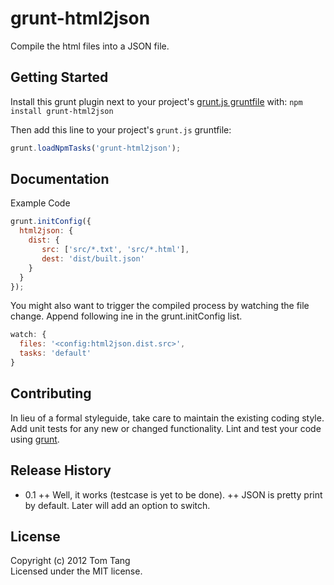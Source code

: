# grunt-html2json

Compile the html files into a JSON file.

## Getting Started
Install this grunt plugin next to your project's [grunt.js gruntfile][getting_started] with: `npm install grunt-html2json`

Then add this line to your project's `grunt.js` gruntfile:

```javascript
grunt.loadNpmTasks('grunt-html2json');
```

[grunt]: http://gruntjs.com/
[getting_started]: https://github.com/gruntjs/grunt/blob/master/docs/getting_started.md

## Documentation
Example Code
```javascript
grunt.initConfig({
  html2json: {
    dist: {
       src: ['src/*.txt', 'src/*.html'],
       dest: 'dist/built.json'
    }
  }
});

```

You might also want to trigger the compiled process by watching the file change.
Append following ine in the grunt.initConfig list.
```javascript
watch: {
  files: '<config:html2json.dist.src>',
  tasks: 'default'
}
```


## Contributing
In lieu of a formal styleguide, take care to maintain the existing coding style. Add unit tests for any new or changed functionality. Lint and test your code using [grunt][grunt].

## Release History
+ 0.1
++ Well, it works (testcase is yet to be done).
++ JSON is pretty print by default. Later will add an option to switch.

## License
Copyright (c) 2012 Tom Tang  
Licensed under the MIT license.
